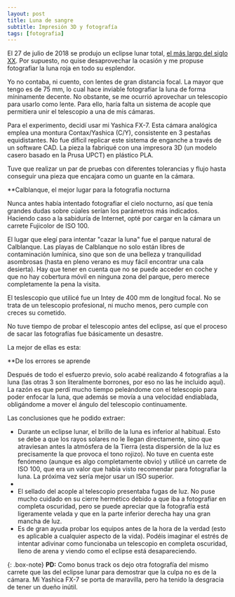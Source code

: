 ```yaml
---
layout: post
title: Luna de sangre
subtitle: Impresión 3D y fotografía
tags: [fotografia]
---
```



El 27 de julio de 2018 se produjo un eclipse lunar total, [el más largo del siglo XX](https://es.wikipedia.org/wiki/Eclipse_lunar_de_julio_de_2018). Por supuesto, no quise desaprovechar la ocasión y me propuse fotografiar la luna roja en todo su esplendor.

Yo no contaba, ni cuento, con lentes de gran distancia focal. La mayor que tengo es de 75 mm, lo cual hace inviable fotografiar la luna de forma míninamente decente. No obstante, se me ocurrió aprovechar un telescopio para usarlo como lente. Para ello, haría falta un sistema de acople que permitiera unir el telescopio a una de mis cámaras.

Para el experimento, decidí usar mi Yashica FX-7. Esta cámara analógica emplea una montura Contax/Yashica (C/Y), consistente en 3 pestañas equidistantes. No fue díficil replicar este sistema de enganche a través de un software CAD. La pieza la fabriqué con una impresora 3D (un modelo casero basado en la Prusa UPCT) en plástico PLA.

Tuve que realizar un par de pruebas con diferentes tolerancias y flujo hasta conseguir una pieza que encajara como un guante en la cámara.

**Calblanque, el mejor lugar para la fotografía nocturna

Nunca antes había intentado fotografiar el cielo nocturno, así que tenía grandes dudas sobre cúales serían los parámetros más indicados. Haciendo caso a la sabiduría de Internet, opté por cargar en la cámara un carrete Fujicolor de ISO 100.

El lugar que elegí para intentar "cazar la luna" fue el parque natural de Calblanque. Las playas de Calblanque no solo están libres de contaminación lumínica, sino que son de una belleza y tranquilidad asombrosas (hasta en pleno verano es muy fácil encontrar una cala desierta). Hay que tener en cuenta que no se puede acceder en coche y que no hay cobertura móvil en ninguna zona del parque, pero merece completamente la pena la visita.

El teslescopio que utilicé fue un Intey de 400 mm de longitud focal. No se trata de un telescopio profesional, ni mucho menos, pero cumple con creces su cometido.

No tuve tiempo de probar el telescopio antes del eclipse, así que el proceso de sacar las fotografías fue básicamente un desastre.

La mejor de ellas es esta:

**De los errores se aprende

Después de todo el esfuerzo previo, solo acabé realizando 4 fotografías a la luna (las otras 3 son literalmente borrones, por eso no las he incluido aquí). La razón es que perdí mucho tiempo peleándome con el telescopio para poder enfocar la luna, que además se movía a una velocidad endiablada, obligándome a mover el ángulo del telescopio continuamente.

Las conclusiones que he podido extraer:

- Durante un eclipse lunar, el brillo de la luna es inferior al habitual. Esto se debe a que los rayos solares no le llegan directamente, sino que atraviesan antes la atmósfera de la Tierra (esta dispersión de la luz es precisamente la que provoca el tono rojizo). No tuve en cuenta este fenómeno (aunque es algo completamente obvio) y utilicé un carrete de ISO 100, que era un valor que había visto recomendar para fotografiar la luna. La próxima vez sería mejor usar un ISO superior.
- 
- El sellado del acople al telescopio presentaba fugas de luz. No puse mucho cuidado en su cierre hermético debido  a que iba a fotografiar en completa oscuridad, pero se puede apreciar que la fotografía está ligeramente velada y que en la parte inferior derecha hay una gran mancha de luz.
- Es de gran ayuda probar los equipos antes de la hora de la verdad (esto es aplicable a cualquier aspecto de la vida). Podéis imaginar el estrés de intentar adivinar como funcionaba un telescopio en completa oscuridad, lleno de arena y viendo como el eclipse está desapareciendo.

{: .box-note}
**PD:** Como bonus track os dejo otra fotografía del mismo carrete que las del eclipse lunar para demostrar que la culpa no es de la cámara. Mi Yashica FX-7 se porta de maravilla, pero ha tenido la desgracia de tener un dueño inútil.
